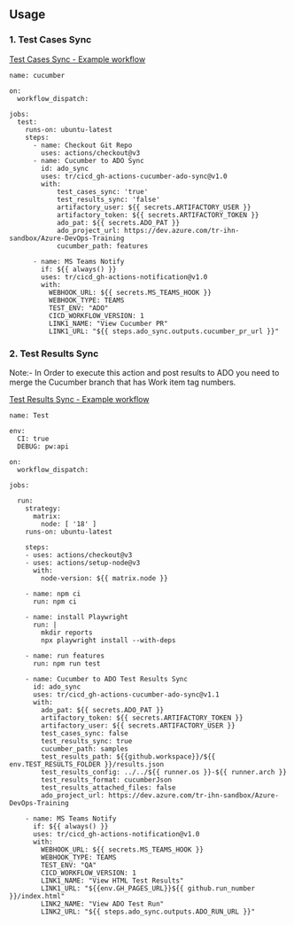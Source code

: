 
## Usage

### 1. Test Cases Sync

[Test Cases Sync - Example workflow](https://github.com/tr/cicd_gh-actions-cucumber-azure-devops-sync/blob/main/.github/workflows/main.yaml)

```
name: cucumber

on:
  workflow_dispatch:
      
jobs:
  test:
    runs-on: ubuntu-latest
    steps:
      - name: Checkout Git Repo
        uses: actions/checkout@v3
      - name: Cucumber to ADO Sync
        id: ado_sync
        uses: tr/cicd_gh-actions-cucumber-ado-sync@v1.0
        with:
            test_cases_sync: 'true'
            test_results_sync: 'false'
            artifactory_user: ${{ secrets.ARTIFACTORY_USER }}
            artifactory_token: ${{ secrets.ARTIFACTORY_TOKEN }}
            ado_pat: ${{ secrets.ADO_PAT }}
            ado_project_url: https://dev.azure.com/tr-ihn-sandbox/Azure-DevOps-Training
            cucumber_path: features

      - name: MS Teams Notify
        if: ${{ always() }}
        uses: tr/cicd_gh-actions-notification@v1.0
        with:
          WEBHOOK_URL: ${{ secrets.MS_TEAMS_HOOK }}
          WEBHOOK_TYPE: TEAMS
          TEST_ENV: "ADO"
          CICD_WORKFLOW_VERSION: 1
          LINK1_NAME: "View Cucumber PR"
          LINK1_URL: "${{ steps.ado_sync.outputs.cucumber_pr_url }}"
```
### 2. Test Results Sync

Note:- In Order to execute this action and post results to ADO you need to merge the Cucumber branch that has Work item tag numbers.

[Test Results Sync - Example workflow](https://github.com/tr/tech_toc-selenium4-cucumber-sample/blob/main/.github/workflows/main.yml)

```
name: Test 

env:
  CI: true
  DEBUG: pw:api

on:
  workflow_dispatch:
    
jobs:

  run:
    strategy: 
      matrix:
        node: [ '18' ]
    runs-on: ubuntu-latest

    steps:
    - uses: actions/checkout@v3
    - uses: actions/setup-node@v3
      with:
        node-version: ${{ matrix.node }}

    - name: npm ci
      run: npm ci

    - name: install Playwright
      run: |
        mkdir reports
        npx playwright install --with-deps

    - name: run features
      run: npm run test

    - name: Cucumber to ADO Test Results Sync
      id: ado_sync
      uses: tr/cicd_gh-actions-cucumber-ado-sync@v1.1
      with:
        ado_pat: ${{ secrets.ADO_PAT }}
        artifactory_token: ${{ secrets.ARTIFACTORY_TOKEN }}
        artifactory_user: ${{ secrets.ARTIFACTORY_USER }}
        test_cases_sync: false
        test_results_sync: true
        cucumber_path: samples
        test_results_path: ${{github.workspace}}/${{ env.TEST_RESULTS_FOLDER }}/results.json
        test_results_config: ../../${{ runner.os }}-${{ runner.arch }}
        test_results_format: cucumberJson
        test_results_attached_files: false
        ado_project_url: https://dev.azure.com/tr-ihn-sandbox/Azure-DevOps-Training

    - name: MS Teams Notify
      if: ${{ always() }}
      uses: tr/cicd_gh-actions-notification@v1.0
      with:
        WEBHOOK_URL: ${{ secrets.MS_TEAMS_HOOK }}
        WEBHOOK_TYPE: TEAMS
        TEST_ENV: "QA"
        CICD_WORKFLOW_VERSION: 1
        LINK1_NAME: "View HTML Test Results"
        LINK1_URL: "${{env.GH_PAGES_URL}}${{ github.run_number }}/index.html"
        LINK2_NAME: "View ADO Test Run"
        LINK2_URL: "${{ steps.ado_sync.outputs.ADO_RUN_URL }}"
```          
